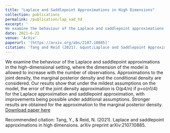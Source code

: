 ```yaml
---
title: "Laplace and Saddlepoint Approximations in High Dimensions"
collection: publications
permalink: /publication/lap_sad_hd
excerpt: '
We examine the behaviour of the Laplace and saddlepoint approximations in the high-dimensional setting, where the dimension of the model is allowed to increase with the number of observations. Approximations to the joint density, the marginal posterior density and the conditional density are considered. Our results show that under the mildest assumptions on the model, the error of the joint density approximation is O(p4/n) if p=o(n1/4) for the Laplace approximation and saddlepoint approximation, with improvements being possible under additional assumptions. Stronger results are obtained for the approximation to the marginal posterior density.'
date: 2021-6-22
venue: 'ArXiv'
paperurl: '[https://arxiv.org/abs/2107.10885]'
citation: 'Tang and Reid (2021). &quot;Laplace and Saddlepoint Approximations in High Dimensions.&quot; <i>ArXiv</i>.'
---
```


We examine the behaviour of the Laplace and saddlepoint approximations in the high-dimensional setting, where the dimension of the model is allowed to increase with the number of observations. Approximations to the joint density, the marginal posterior density and the conditional density are considered. Our results show that under the mildest assumptions on the model, the error of the joint density approximation is O(p4/n) if p=o(n1/4) for the Laplace approximation and saddlepoint approximation, with improvements being possible under additional assumptions. Stronger results are obtained for the approximation to the marginal posterior density.
[Download paper here](https://arxiv.org/abs/2107.10885)

Recommended citation: Tang, Y., & Reid, N. (2021). Laplace and saddlepoint approximations in high dimensions. arXiv preprint arXiv:2107.10885.
